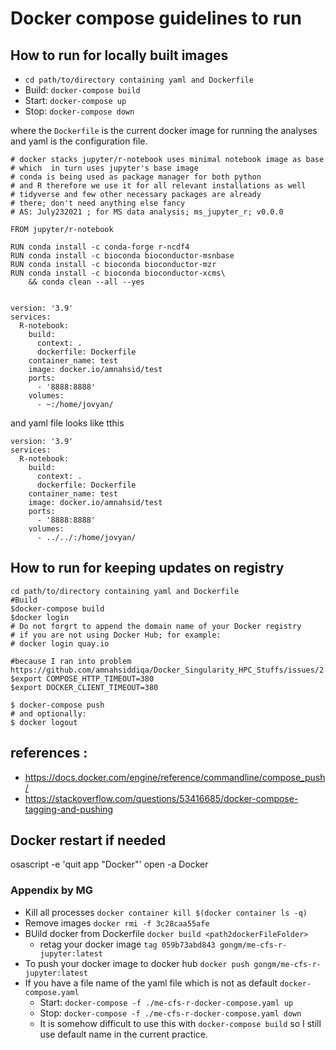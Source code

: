# Docker compose guidelines to run


## How to run for locally built  images
- `cd path/to/directory containing yaml and Dockerfile`
- Build: `docker-compose build`
- Start: `docker-compose up`
- Stop: `docker-compose down`

where the `Dockerfile` is the current docker image for running the analyses and yaml is the configuration file.


```
# docker stacks jupyter/r-notebook uses minimal notebook image as base
# which  in turn uses jupyter's base image
# conda is being used as package manager for both python
# and R therefore we use it for all relevant installations as well
# tidyverse and few other necessary packages are already
# there; don't need anything else fancy
# AS: July232021 ; for MS data analysis; ms_jupyter_r; v0.0.0

FROM jupyter/r-notebook

RUN conda install -c conda-forge r-ncdf4
RUN conda install -c bioconda bioconductor-msnbase
RUN conda install -c bioconda bioconductor-mzr
RUN conda install -c bioconda bioconductor-xcms\
    && conda clean --all --yes
    
```
```
version: '3.9'
services:
  R-notebook:
    build:
      context: .
      dockerfile: Dockerfile
    container_name: test
    image: docker.io/amnahsid/test
    ports:
      - '8888:8888'
    volumes:
      - ~:/home/jovyan/

```

and yaml file looks like tthis

```
version: '3.9'
services:
  R-notebook:
    build:
      context: .
      dockerfile: Dockerfile
    container_name: test
    image: docker.io/amnahsid/test
    ports:
      - '8888:8888'
    volumes:
      - ../../:/home/jovyan/
```

## How to run for keeping updates on registry

```
cd path/to/directory containing yaml and Dockerfile
#Build
$docker-compose build
$docker login
# Do not forgrt to append the domain name of your Docker registry
# if you are not using Docker Hub; for example:
# docker login quay.io

#because I ran into problem https://github.com/amnahsiddiqa/Docker_Singularity_HPC_Stuffs/issues/2
$export COMPOSE_HTTP_TIMEOUT=380
$export DOCKER_CLIENT_TIMEOUT=380

$ docker-compose push
# and optionally:
$ docker logout
```

## references :
- https://docs.docker.com/engine/reference/commandline/compose_push/
- https://stackoverflow.com/questions/53416685/docker-compose-tagging-and-pushing


## Docker restart if needed
osascript -e 'quit app "Docker"'
open -a Docker



### Appendix by MG
- Kill all processes `docker container kill $(docker container ls -q)`
- Remove images `docker rmi -f 3c28caa55afe`
- BUild docker from Dockerfile `docker build <path2dockerFileFolder>`
  - retag your docker image `tag 059b73abd843 gongm/me-cfs-r-jupyter:latest`
- To push your docker image to docker hub `docker push gongm/me-cfs-r-jupyter:latest`
- If you have a file name of the yaml file which is not as default `docker-compose.yaml`
  - Start: `docker-compose -f ./me-cfs-r-docker-compose.yaml up`
  - Stop: `docker-compose -f ./me-cfs-r-docker-compose.yaml down`
  - It is somehow difficult to use this with `docker-compose build` so I still use default name in the current practice.
